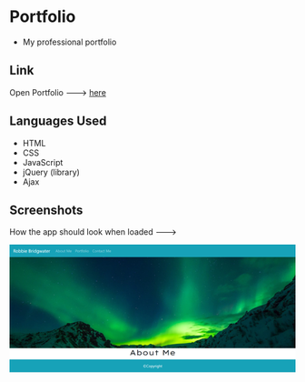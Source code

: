 # Portfolio
- My professional portfolio

## Link
Open Portfolio ---> [here](https://robbie-bridgwater.github.io/Homework_week7/)

## Languages Used
- HTML 
- CSS 
- JavaScript 
- jQuery (library)
- Ajax

## Screenshots
How the app should look when loaded --->

![image](assets/img/portfolioScreenshot.png)